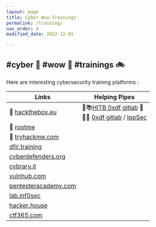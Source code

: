 ```yaml
---
layout: page
title: Cyber Wow Trainings
permalink: /training/
nav_order: 4
modified_date: 2022-12-01

---
```


## #cyber 🔫 #wow 👀 #trainings 🚲

Here are interesting cybersecurity training platforms :

| **Links** | **Helping Pipes** |
|---------------|---------------|
| 🧰 [hackthebox.eu](https://hackthebox.eu/) | 🧰📚[HITB 0xdf gitlab](https://0xdf.gitlab.io/) 🥇 <br/> 🧰🔴 [0xdf gitlab](https://www.youtube.com/@0xdf/videos) / [IppSec](https://www.youtube.com/channel/UCa6eh7gCkpPo5XXUDfygQQA) |
| 🧰 [rootme](https://hackthebox.eu/) |  |
| 🧰 [tryhackme.com](https://tryhackme.com) | |
| [dfir.training](https://www.dfir.training/training) |  | 
| [cyberdefenders.org](https://cyberdefenders.org/) |  |
| [cybrary.it](https://www.cybrary.it/) |  |
| [vulnhub.com](https://www.vulnhub.com) |  |
| [pentesteracademy.com](https://www.pentesteracademy.com/activedirectorylab) |  |
| [lab.inf0sec](https://lab.inf0sec.) |  |
| [hacker.house](https://hacker.house/training/) |  |
| [ctf365.com](https://ctf365.com/) |  |